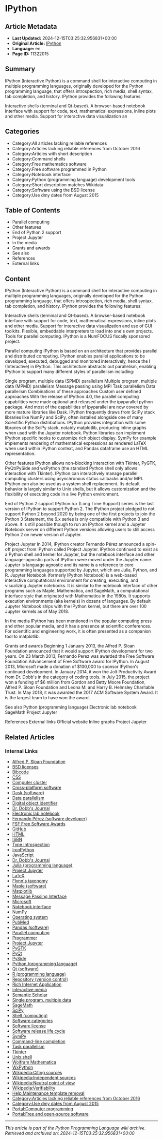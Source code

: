 # IPython

## Article Metadata

- **Last Updated:** 2024-12-15T03:25:32.956831+00:00
- **Original Article:** [IPython](https://en.wikipedia.org/wiki/IPython)
- **Language:** en
- **Page ID:** 11322015

## Summary

IPython (Interactive Python) is a command shell for interactive computing in multiple programming languages, originally developed for the Python programming language, that offers introspection, rich media, shell syntax, tab completion, and history. IPython provides the following features:

Interactive shells (terminal and Qt-based).
A browser-based notebook interface with support for code, text, mathematical expressions, inline plots and other media.
Support for interactive data visualization an

## Categories

- Category:All articles lacking reliable references
- Category:Articles lacking reliable references from October 2016
- Category:Articles with short description
- Category:Command shells
- Category:Free mathematics software
- Category:Free software programmed in Python
- Category:Notebook interface
- Category:Python (programming language) development tools
- Category:Short description matches Wikidata
- Category:Software using the BSD license
- Category:Use dmy dates from August 2015

## Table of Contents

- Parallel computing
- Other features
- End of Python 2 support
- Project Jupyter
- In the media
- Grants and awards
- See also
- References
- External links

## Content

IPython (Interactive Python) is a command shell for interactive computing in multiple programming languages, originally developed for the Python programming language, that offers introspection, rich media, shell syntax, tab completion, and history. IPython provides the following features:

Interactive shells (terminal and Qt-based).
A browser-based notebook interface with support for code, text, mathematical expressions, inline plots and other media.
Support for interactive data visualization and use of GUI toolkits.
Flexible, embeddable interpreters to load into one's own projects.
Tools for parallel computing.
IPython is a NumFOCUS fiscally sponsored project.

Parallel computing
IPython is based on an architecture that provides parallel and distributed computing. IPython enables parallel applications to be developed, executed, debugged and monitored interactively, hence the I (Interactive) in IPython. This architecture abstracts out parallelism, enabling IPython to support many different styles of parallelism including:

Single program, multiple data (SPMD) parallelism
Multiple program, multiple data (MPMD) parallelism
Message passing using MPI
Task parallelism
Data parallelism
Combinations of these approaches
Custom user defined approaches
With the release of IPython 4.0, the parallel computing capabilities were made optional and released under the ipyparallel python package. And most of the capabilities of ipyparallel are now covered by more mature libraries like Dask.
IPython frequently draws from SciPy stack libraries like NumPy and SciPy, often installed alongside one of many Scientific Python distributions. IPython provides integration with some libraries of the SciPy stack, notably matplotlib, producing inline graphs when used with the Jupyter notebook. Python libraries can implement IPython specific hooks to customize rich object display. SymPy for example implements rendering of mathematical expressions as rendered LaTeX when used within IPython context, and Pandas dataframe use an HTML representation.

Other features
IPython allows non-blocking interaction with Tkinter, PyGTK, PyQt/PySide and wxPython (the standard Python shell only allows interaction with Tkinter). IPython can interactively manage parallel computing clusters using asynchronous status callbacks and/or MPI. IPython can also be used as a system shell replacement. Its default behavior is largely similar to Unix shells, but it allows customization and the flexibility of executing code in a live Python environment.

End of Python 2 support
IPython 5.x (Long Time Support) series is the last version of IPython to support Python 2. The IPython project pledged to not support Python 2 beyond 2020 by being one of the first projects to join the Python 3 Statement, the 6.x series is only compatible with Python 3 and above. It is still possible though to run an IPython kernel and a Jupyter Notebook server on different Python versions allowing users to still access Python 2 on newer version of Jupyter.

Project Jupyter
In 2014, IPython creator Fernando Pérez announced a spin-off project from IPython called Project Jupyter. IPython continued to exist as a Python shell and kernel for Jupyter, but the notebook interface and other language-agnostic parts of IPython were moved under the Jupyter name. Jupyter is language agnostic and its name is a reference to core programming languages supported by Jupyter, which are Julia, Python, and R.
Jupyter Notebook (formerly IPython Notebook) is a web-based interactive computational environment for creating, executing, and visualizing Jupyter notebooks. It is similar to the notebook interface of other programs such as Maple, Mathematica, and SageMath, a computational interface style that originated with Mathematica in the 1980s. It supports execution environments (aka kernels) in dozens of languages. By default Jupyter Notebook ships with the IPython kernel, but there are over 100 Jupyter kernels  as of May 2018.

In the media
IPython has been mentioned in the popular computing press and other popular media, and it has a presence at scientific conferences. For scientific and engineering work, it is often presented as a companion tool to matplotlib.

Grants and awards
Beginning 1 January 2013, the Alfred P. Sloan Foundation announced that it would support IPython development for two years.
On 23 March 2013, Fernando Perez was awarded the Free Software Foundation Advancement of Free Software award for IPython.
In August 2013, Microsoft made a donation of $100,000 to sponsor IPython's continued development.
In January 2014, it won the Jolt Productivity Award from Dr. Dobb's in the category of coding tools. In July 2015, the project won a funding of $6 million from Gordon and Betty Moore Foundation, Alfred P. Sloan Foundation and  Leona M. and Harry B. Helmsley Charitable Trust.
In May 2018, it was awarded the 2017 ACM Software System Award. It is the largest team to have won the award.

See also
Python (programming language)
Electronic lab notebook
SageMath
Project Jupyter

References
External links
Official website 
Inline graphs
Project Jupyter

## Related Articles

### Internal Links

- [Alfred P. Sloan Foundation](https://en.wikipedia.org/wiki/Alfred_P._Sloan_Foundation)
- [BSD licenses](https://en.wikipedia.org/wiki/BSD_licenses)
- [Bibcode](https://en.wikipedia.org/wiki/Bibcode)
- [CSS](https://en.wikipedia.org/wiki/CSS)
- [Computer cluster](https://en.wikipedia.org/wiki/Computer_cluster)
- [Cross-platform software](https://en.wikipedia.org/wiki/Cross-platform_software)
- [Dask (software)](https://en.wikipedia.org/wiki/Dask_(software))
- [Data parallelism](https://en.wikipedia.org/wiki/Data_parallelism)
- [Digital object identifier](https://en.wikipedia.org/wiki/Digital_object_identifier)
- [Dr. Dobb's Journal](https://en.wikipedia.org/wiki/Dr._Dobb%27s_Journal)
- [Electronic lab notebook](https://en.wikipedia.org/wiki/Electronic_lab_notebook)
- [Fernando Pérez (software developer)](https://en.wikipedia.org/wiki/Fernando_P%C3%A9rez_(software_developer))
- [FSF Free Software Awards](https://en.wikipedia.org/wiki/FSF_Free_Software_Awards)
- [GitHub](https://en.wikipedia.org/wiki/GitHub)
- [HTML](https://en.wikipedia.org/wiki/HTML)
- [ISBN](https://en.wikipedia.org/wiki/ISBN)
- [Type introspection](https://en.wikipedia.org/wiki/Type_introspection)
- [IronPython](https://en.wikipedia.org/wiki/IronPython)
- [JavaScript](https://en.wikipedia.org/wiki/JavaScript)
- [Dr. Dobb's Journal](https://en.wikipedia.org/wiki/Dr._Dobb%27s_Journal)
- [Julia (programming language)](https://en.wikipedia.org/wiki/Julia_(programming_language))
- [Project Jupyter](https://en.wikipedia.org/wiki/Project_Jupyter)
- [LaTeX](https://en.wikipedia.org/wiki/LaTeX)
- [Flynn's taxonomy](https://en.wikipedia.org/wiki/Flynn%27s_taxonomy)
- [Maple (software)](https://en.wikipedia.org/wiki/Maple_(software))
- [Matplotlib](https://en.wikipedia.org/wiki/Matplotlib)
- [Message Passing Interface](https://en.wikipedia.org/wiki/Message_Passing_Interface)
- [Microsoft](https://en.wikipedia.org/wiki/Microsoft)
- [Notebook interface](https://en.wikipedia.org/wiki/Notebook_interface)
- [NumPy](https://en.wikipedia.org/wiki/NumPy)
- [Operating system](https://en.wikipedia.org/wiki/Operating_system)
- [PubMed](https://en.wikipedia.org/wiki/PubMed)
- [Pandas (software)](https://en.wikipedia.org/wiki/Pandas_(software))
- [Parallel computing](https://en.wikipedia.org/wiki/Parallel_computing)
- [Programmer](https://en.wikipedia.org/wiki/Programmer)
- [Project Jupyter](https://en.wikipedia.org/wiki/Project_Jupyter)
- [PyGTK](https://en.wikipedia.org/wiki/PyGTK)
- [PyQt](https://en.wikipedia.org/wiki/PyQt)
- [PySide](https://en.wikipedia.org/wiki/PySide)
- [Python (programming language)](https://en.wikipedia.org/wiki/Python_(programming_language))
- [Qt (software)](https://en.wikipedia.org/wiki/Qt_(software))
- [R (programming language)](https://en.wikipedia.org/wiki/R_(programming_language))
- [Repository (version control)](https://en.wikipedia.org/wiki/Repository_(version_control))
- [Rich Internet Application](https://en.wikipedia.org/wiki/Rich_Internet_Application)
- [Interactive media](https://en.wikipedia.org/wiki/Interactive_media)
- [Semantic Scholar](https://en.wikipedia.org/wiki/Semantic_Scholar)
- [Single program, multiple data](https://en.wikipedia.org/wiki/Single_program,_multiple_data)
- [SageMath](https://en.wikipedia.org/wiki/SageMath)
- [SciPy](https://en.wikipedia.org/wiki/SciPy)
- [Shell (computing)](https://en.wikipedia.org/wiki/Shell_(computing))
- [Software categories](https://en.wikipedia.org/wiki/Software_categories)
- [Software license](https://en.wikipedia.org/wiki/Software_license)
- [Software release life cycle](https://en.wikipedia.org/wiki/Software_release_life_cycle)
- [SymPy](https://en.wikipedia.org/wiki/SymPy)
- [Command-line completion](https://en.wikipedia.org/wiki/Command-line_completion)
- [Task parallelism](https://en.wikipedia.org/wiki/Task_parallelism)
- [Tkinter](https://en.wikipedia.org/wiki/Tkinter)
- [Unix shell](https://en.wikipedia.org/wiki/Unix_shell)
- [Wolfram Mathematica](https://en.wikipedia.org/wiki/Wolfram_Mathematica)
- [WxPython](https://en.wikipedia.org/wiki/WxPython)
- [Wikipedia:Citing sources](https://en.wikipedia.org/wiki/Wikipedia:Citing_sources)
- [Wikipedia:Independent sources](https://en.wikipedia.org/wiki/Wikipedia:Independent_sources)
- [Wikipedia:Neutral point of view](https://en.wikipedia.org/wiki/Wikipedia:Neutral_point_of_view)
- [Wikipedia:Verifiability](https://en.wikipedia.org/wiki/Wikipedia:Verifiability)
- [Help:Maintenance template removal](https://en.wikipedia.org/wiki/Help:Maintenance_template_removal)
- [Category:Articles lacking reliable references from October 2016](https://en.wikipedia.org/wiki/Category:Articles_lacking_reliable_references_from_October_2016)
- [Category:Use dmy dates from August 2015](https://en.wikipedia.org/wiki/Category:Use_dmy_dates_from_August_2015)
- [Portal:Computer programming](https://en.wikipedia.org/wiki/Portal:Computer_programming)
- [Portal:Free and open-source software](https://en.wikipedia.org/wiki/Portal:Free_and_open-source_software)

---
_This article is part of the Python Programming Language wiki archive._
_Retrieved and archived on: 2024-12-15T03:25:32.956831+00:00_